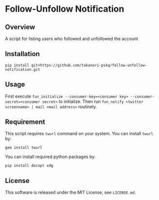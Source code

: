 # Follow-Unfollow Notification

## Overview

A script for listing users who followed and unfollowed the account

## Installation
```
pip install git+https://github.com/takanori-pskq/follow-unfollow-notification.git
```

## Usage
First execute `fun_initialize --consumer-key=<consumer key> --consumer-secret=<consumer secret>` to initialize. Then run `fun_notify <twitter screenname> | mail <mail address>` routinely.

## Requirement
This script requires `twurl` command on your system. You can install `twurl` by:
```
gem install twurl
```
You can install required python packages by:
```
pip install docopt xdg
```

## License
This software is released under the MIT License, see `LICENSE.md`.


